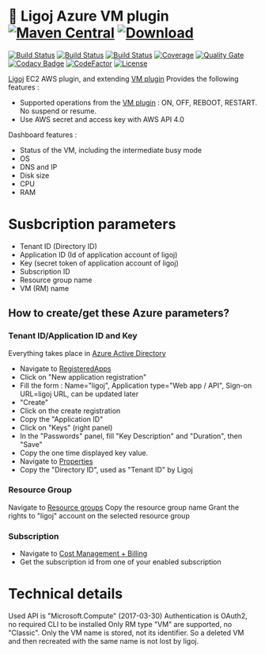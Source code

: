 # :link: Ligoj Azure VM plugin [![Maven Central](https://maven-badges.herokuapp.com/maven-central/org.ligoj.plugin/plugin-vm-azure/badge.svg)](https://maven-badges.herokuapp.com/maven-central/org.ligoj.plugin/plugin-vm-azure) [![Download](https://api.bintray.com/packages/ligoj/maven-repo/plugin-vm-azure/images/download.svg) ](https://bintray.com/ligoj/maven-repo/plugin-vm-azure/_latestVersion)

[![Build Status](https://app.travis-ci.com/github/ligoj/plugin-vm-azure.svg?branch=master)](https://app.travis-ci.com/github/ligoj/plugin-vm-azure)
[![Build Status](https://circleci.com/gh/ligoj/plugin-vm-azure.svg?style=svg)](https://circleci.com/gh/ligoj/plugin-vm-azure)
[![Build Status](https://ci.appveyor.com/api/projects/status/80sqifivkdifpaxp/branch/master?svg=true)](https://ci.appveyor.com/project/ligoj/plugin-vm-azure/branch/master)
[![Coverage](https://sonarcloud.io/api/project_badges/measure?project=org.ligoj.plugin%3Aplugin-vm-azure&metric=coverage)](https://sonarcloud.io/dashboard?id=org.ligoj.plugin%3Aplugin-vm-azure)
[![Quality Gate](https://sonarcloud.io/api/project_badges/measure?metric=alert_status&project=org.ligoj.plugin:plugin-vm-azure)](https://sonarcloud.io/dashboard/index/org.ligoj.plugin:plugin-vm-azure)
[![Codacy Badge](https://api.codacy.com/project/badge/Grade/edaa5b4d7dc0405eb10302b4ec34fbec)](https://www.codacy.com/gh/ligoj/plugin-vm-azure?utm_source=github.com&amp;utm_medium=referral&amp;utm_content=ligoj/plugin-vm-azure&amp;utm_campaign=Badge_Grade)
[![CodeFactor](https://www.codefactor.io/repository/github/ligoj/plugin-vm-azure/badge)](https://www.codefactor.io/repository/github/ligoj/plugin-vm-azure)
[![License](http://img.shields.io/:license-mit-blue.svg)](http://fabdouglas.mit-license.org/)

[Ligoj](https://github.com/ligoj/ligoj) EC2 AWS plugin, and extending [VM plugin](https://github.com/ligoj/plugin-vm)
Provides the following features :
- Supported operations from the [VM plugin](https://github.com/ligoj/plugin-vm) : ON, OFF, REBOOT, RESTART. No suspend or resume.
- Use AWS secret and access key with AWS API 4.0

Dashboard features :
- Status of the VM, including the intermediate busy mode
- OS
- DNS and IP
- Disk size
- CPU
- RAM

# Susbcription parameters
* Tenant ID (Directory ID)
* Application ID (Id of application account of ligoj)
* Key (secret token of application account of ligoj)
* Subscription ID
* Resource group name
* VM (RM) name

## How to create/get these Azure parameters?
### Tenant ID/Application ID and Key
Everything takes place in [Azure Active Directory](https://portal.azure.com/?l=en.en-us#blade/Microsoft_AAD_IAM)
* Navigate to [RegisteredApps](https://portal.azure.com/?l=en.en-us#blade/Microsoft_AAD_IAM/ActiveDirectoryMenuBlade/RegisteredApps)
* Click on "New application registration"
* Fill the form : Name="ligoj", Application type="Web app / API", Sign-on URL=ligoj URL, can be updated later
* "Create"
* Click on the create registration
* Copy the "Application ID"
* Click on "Keys" (right panel)
* In the "Passwords" panel, fill "Key Description" and "Duration", then "Save"
* Copy the one time displayed key value. 
* Navigate to [Properties](https://portal.azure.com/?l=en.en-us#blade/Microsoft_AAD_IAM/ActiveDirectoryMenuBlade/Properties)
* Copy the "Directory ID", used as "Tenant ID" by Ligoj

### Resource Group
Navigate to [Resource groups](https://portal.azure.com/?l=en.en-us#blade/HubsExtension/Resources/resourceType/Microsoft.Resources%2Fsubscriptions%2FresourceGroups)
Copy the resource group name
Grant the rights to "ligoj" account on the selected resource group

### Subscription
* Navigate to [Cost Management + Billing](https://portal.azure.com/?l=en.en-us#blade/Microsoft_Azure_Billing/SubscriptionsBlade)
* Get the subscription id from one of your enabled subscription

# Technical details
Used API is "Microsoft.Compute" (2017-03-30)
Authentication is OAuth2, no required CLI to be installed
Only RM type "VM" are supported, no "Classic".
Only the VM name is stored, not its identifier. So a deleted VM and then recreated with the same name is not lost by ligoj.
